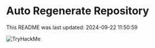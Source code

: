 # Auto Regenerate Repository

This README was last updated: 2024-09-22 11:50:59

 ![TryHackMe](https://tryhackme.com/badge/533634)